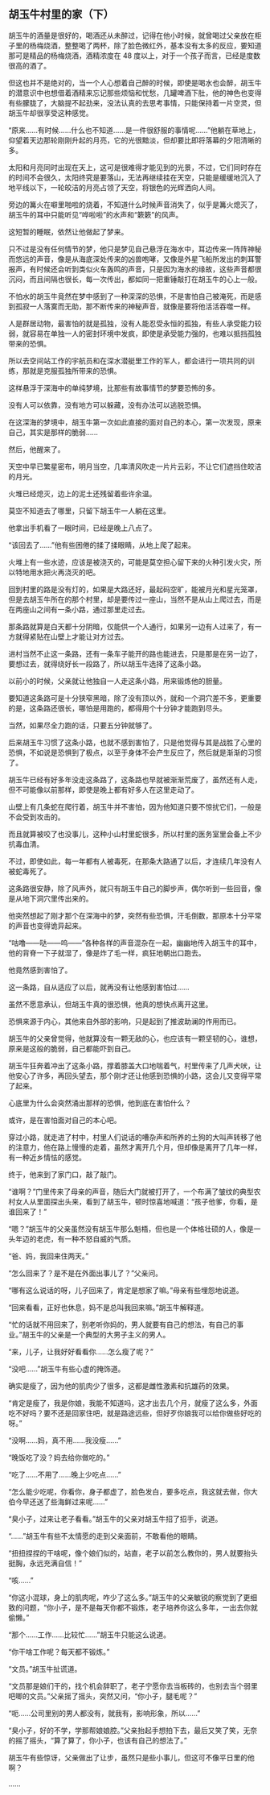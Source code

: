 ## 胡玉牛村里的家（下）

胡玉牛的酒量是很好的，喝酒还从未醉过，记得在他小时候，就曾喝过父亲放在柜子里的杨梅烧酒，整整喝了两杯，除了脸色微红外，基本没有太多的反应，要知道那可是精品的杨梅烧酒，酒精浓度在 48 度以上，对于一个孩子而言，已经是度数很高的酒了。

但这也并不是绝对的，当一个人心想着自己醉的时候，即使是喝水也会醉，胡玉牛的潜意识中也想借着酒精来忘记那些烦恼和忧愁，几罐啤酒下肚，他的神色也变得有些朦胧了，大脑提不起劲来，没法认真的去思考事情，只能保持着一片空灵，但胡玉牛却很享受这种感觉。

“原来……有时候……什么也不知道……是一件很舒服的事情呢……”他躺在草地上，仰望着天边那轮刚刚升起的月亮，它的光很黯淡，但却要比即将落幕的夕阳清晰的多。

太阳和月亮同时出现在天上，这可是很难得才能见到的光景，不过，它们同时存在的时间不会很久，太阳终究是要落山，无法再继续挂在天空，只能是缓缓地沉入了地平线以下，一轮皎洁的月亮占领了天空，将银色的光辉洒向人间。

旁边的篝火在噼里啪啦的烧着，不知道什么时候声音消失了，似乎是篝火熄灭了，胡玉牛的耳中只能听见“哗啦啦”的水声和“簌簌”的风声。

这短暂的睡眠，依然让他做起了梦来。

只不过是没有任何情节的梦，他只是梦见自己悬浮在海水中，耳边传来一阵阵神秘而悠远的声音，像是从海底深处传来的凶兽咆哮，又像是外星飞船所发出的刺耳警报声，有时候还会听到类似火车轰鸣的声音，只是因为海水的缘故，这些声音都很沉闷，而且间隔也很长，每一次传出，都如同一把重锤敲打在胡玉牛的心上一般。

不怕水的胡玉牛竟然在梦中感到了一种深深的恐惧，不是害怕自己被淹死，而是感到孤寂一人落寞而无助，那不断传来的神秘声音，就像是要将他活活吞噬一样。

人是群居动物，最害怕的就是孤独，没有人能忍受永恒的孤独，有些人承受能力较弱，就容易在单独一人的密封环境中发疯，即使是承受能力强的，也难以抵挡孤独带来的恐惧。

所以去空间站工作的宇航员和在深水潜艇里工作的军人，都会进行一项共同的训练，那就是克服孤独所带来的恐惧。

这样悬浮于深海中的单纯梦境，比那些有故事情节的梦要恐怖的多。

没有人可以依靠，没有地方可以躲藏，没有办法可以逃脱恐惧。

在这深海的梦境中，胡玉牛第一次如此直接的面对自己的本心，第一次发现，原来自己，其实是那样的脆弱……

然后，他醒来了。

天空中早已繁星密布，明月当空，几率清风吹走一片片云彩，不让它们遮挡住皎洁的月光。

火堆已经熄灭，边上的泥土还残留着些许余温。

莫空不知道去了哪里，只留下胡玉牛一人躺在这里。

他拿出手机看了一眼时间，已经是晚上八点了。

“该回去了……”他有些困倦的揉了揉眼睛，从地上爬了起来。

火堆上有一些水迹，应该是被浇灭的，可能是莫空担心留下来的火种引发火灾，所以特地用水把火再浇灭的吧。

回到村里的路是没有灯的，如果是大路还好，最起码空旷，能被月光和星光笼罩，但是去胡玉牛所在的那个村里，却是要传过一座山，当然不是从山上爬过去，而是在两座山之间有一条小路，通过那里走过去。

那条路就算是白天都十分阴暗，仅能供一个人通行，如果另一边有人过来了，有一方就得紧贴在山壁上才能让对方过去。

进村当然不止这一条路，还有一条车子能开的路也能进去，只是那是在另一边了，要想过去，就得绕好长一段路了，所以胡玉牛选择了这条小路。

以前小的时候，父亲就让他独自一人走这条小路，用来锻炼他的胆量。

要知道这条路可是十分狭窄黑暗，除了没有顶以外，就和一个洞穴差不多，更重要的是，这条路还很长，哪怕是用跑的，都得用个十分钟才能跑到尽头。

当然，如果尽全力跑的话，只要五分钟就够了。

后来胡玉牛习惯了这条小路，也就不感到害怕了，只是他觉得与其是战胜了心里的恐惧，不如说是恐惧到了极点，以至于身体不会产生反应了，然后就是渐渐的习惯了。

胡玉牛已经有好多年没走这条路了，这条路也早就被渐渐荒废了，虽然还有人走，但不可能像以前那样，即使是晚上都有好多人在这里走动了。

山壁上有几条蛇在爬行着，胡玉牛并不害怕，因为他知道只要不惊扰它们，一般是不会受到攻击的。

而且就算被咬了也没事儿，这种小山村里蛇很多，所以村里的医务室里会备上不少抗毒血清。

不过，即使如此，每一年都有人被毒死，在那条大路通了以后，才连续几年没有人被蛇毒死了。

这条路很安静，除了风声外，就只有胡玉牛自己的脚步声，偶尔听到一些回音，像是从地下洞穴里传出来的。

他突然想起了刚才那个在深海中的梦，突然有些恐惧，汗毛倒数，那原本十分平常的声音也变得诡异起来。

“咕噜——哒——呜——”各种各样的声音混杂在一起，幽幽地传入胡玉牛的耳中，他的背脊一下子就湿了，像是炸了毛一样，疯狂地朝出口跑去。

他竟然感到害怕了。

这一条路，自从适应了以后，就再没有让他感到害怕过……

虽然不愿意承认，但胡玉牛真的很恐惧，他真的想快点离开这里。

恐惧来源于内心，其他来自外部的影响，只是起到了推波助澜的作用而已。

胡玉牛的父亲曾觉得，他就算没有一颗无敌的心，也应该有一颗坚韧的心，谁想，原来是这般的脆弱，自己都能吓到自己。

胡玉牛狂奔着冲出了这条小路，撑着膝盖大口地喘着气，村里传来了几声犬吠，让他安心了许多，再回头望去，那个刚才还让他感到恐惧的小路，这会儿又变得平常了起来。

心底里为什么会突然涌出那样的恐惧，他到底在害怕什么？

或许，是在害怕面对自己的本心吧。

穿过小路，就走进了村中，村里人们说话的嘈杂声和所养的土狗的大叫声转移了他的注意力，他在路上慢慢的走着，虽然才离开几个月，但却像是离开了几年一样，有一种近乡情怯的感觉。

终于，他来到了家门口，敲了敲门。

“谁啊？”门里传来了母亲的声音，随后大门就被打开了，一个布满了皱纹的典型农村女人从里面探出头来，看到了胡玉牛，顿时惊喜地喊道：“孩子他爹，你看，是谁回来了！”

“嗯？”胡玉牛的父亲虽然没有胡玉牛那么魁梧，但也是一个体格壮硕的人，像是一头年迈的老虎，有一种不怒自威的气质。

“爸、妈，我回来住两天。”

“怎么回来了？是不是在外面出事儿了？”父亲问。

“哪有这么说话的呀，儿子回来了，肯定是想家了嘛。”母亲有些埋怨地说道。

“回来看看，正好也休息，妈不是总叫我回来嘛。”胡玉牛解释道。

“忙的话就不用回来了，别老听你妈的，男人就要有自己的想法，有自己的事业。”胡玉牛的父亲是一个典型的大男子主义的男人。

“来，儿子，让我好好看看你……怎么瘦了呢？”

“没吧……”胡玉牛有些心虚的掩饰道。

确实是瘦了，因为他的肌肉少了很多，这都是雌性激素和抗雄药的效果。

“肯定是瘦了，我是你娘，我能不知道吗，这才出去几个月，就瘦了这么多，外面吃不好吗？要不还是回家住吧，就是路途远些，但好歹你娘我可以给你做些好吃的呀。”

“没啊……妈，真不用……我没瘦……”

“晚饭吃了没？妈去给你做吃的。”

“吃了……不用了……晚上少吃点……”

“怎么能少吃呢，你看你，身子都虚了，脸色发白，要多吃点，我这就去做，你大伯今早还送了些海鲜过来呢……”

“臭小子，过来让老子看看。”胡玉牛的父亲对胡玉牛招了招手，说道。

“……”胡玉牛有些不太情愿的走到父亲面前，不敢看他的眼睛。

“扭扭捏捏的干啥呢，像个娘们似的，站直，老子以前怎么教你的，男人就要抬头挺胸，永远充满自信！”

“咳……”

“你这小混球，身上的肌肉呢，咋少了这么多。”胡玉牛的父亲敏锐的察觉到了更细致的问题，“你小子，是不是每天你都不锻炼，老子培养你这么多年，一出去你就偷懒。”

“那个……工作……比较忙……”胡玉牛只能这么说道。

“你干啥工作呢？每天都不锻炼。”

“文员。”胡玉牛扯谎道。

“文员那是娘们干的，找个机会辞职了，老子宁愿你去当板砖的，也别去当个弱里吧唧的文员。”父亲摇了摇头，突然又问，“你小子，腿毛呢？”

“呃……公司里别的男人都没有，就我有，影响形象，所以……”

“臭小子，好的不学，学那帮娘娘腔。”父亲抬起手想拍下去，最后又笑了笑，无奈的摇了摇头，“算了算了，你小子，也该有自己的想法了。”

胡玉牛有些惊讶，父亲做出了让步，虽然只是些小事儿，但这可不像平日里的他啊？

……
